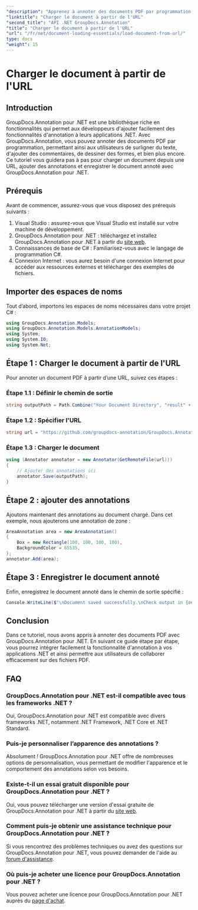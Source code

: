 ```yaml
---
"description": "Apprenez à annoter des documents PDF par programmation avec GroupDocs.Annotation pour .NET. Tutoriel étape par étape avec exemples de code."
"linktitle": "Charger le document à partir de l'URL"
"second_title": "API .NET GroupDocs.Annotation"
"title": "Charger le document à partir de l'URL"
"url": "/fr/net/document-loading-essentials/load-document-from-url/"
type: docs
"weight": 15
---
```


# Charger le document à partir de l'URL

## Introduction
GroupDocs.Annotation pour .NET est une bibliothèque riche en fonctionnalités qui permet aux développeurs d'ajouter facilement des fonctionnalités d'annotation à leurs applications .NET. Avec GroupDocs.Annotation, vous pouvez annoter des documents PDF par programmation, permettant ainsi aux utilisateurs de surligner du texte, d'ajouter des commentaires, de dessiner des formes, et bien plus encore. Ce tutoriel vous guidera pas à pas pour charger un document depuis une URL, ajouter des annotations et enregistrer le document annoté avec GroupDocs.Annotation pour .NET.
## Prérequis
Avant de commencer, assurez-vous que vous disposez des prérequis suivants :
1. Visual Studio : assurez-vous que Visual Studio est installé sur votre machine de développement.
2. GroupDocs.Annotation pour .NET : téléchargez et installez GroupDocs.Annotation pour .NET à partir du [site web](https://releases.groupdocs.com/annotation/net/).
3. Connaissances de base de C# : Familiarisez-vous avec le langage de programmation C#.
4. Connexion Internet : vous aurez besoin d'une connexion Internet pour accéder aux ressources externes et télécharger des exemples de fichiers.

## Importer des espaces de noms
Tout d’abord, importons les espaces de noms nécessaires dans votre projet C# :
```csharp
using GroupDocs.Annotation.Models;
using GroupDocs.Annotation.Models.AnnotationModels;
using System;
using System.IO;
using System.Net;
```
## Étape 1 : Charger le document à partir de l'URL
Pour annoter un document PDF à partir d’une URL, suivez ces étapes :
### Étape 1.1 : Définir le chemin de sortie
```csharp
string outputPath = Path.Combine("Your Document Directory", "result" + Path.GetExtension("input.pdf"));
```
### Étape 1.2 : Spécifier l'URL
```csharp
string url = "https://github.com/groupdocs-annotation/GroupDocs.Annotation-for-.NET/blob/master/Examples/Resources/SampleFiles/input.pdf?raw=true";
```
### Étape 1.3 : Charger le document
```csharp
using (Annotator annotator = new Annotator(GetRemoteFile(url)))
{
    // Ajouter des annotations ici
    annotator.Save(outputPath);
}
```
## Étape 2 : ajouter des annotations
Ajoutons maintenant des annotations au document chargé. Dans cet exemple, nous ajouterons une annotation de zone :
```csharp
AreaAnnotation area = new AreaAnnotation()
{
    Box = new Rectangle(100, 100, 100, 100),
    BackgroundColor = 65535,
};
annotator.Add(area);
```
## Étape 3 : Enregistrer le document annoté
Enfin, enregistrez le document annoté dans le chemin de sortie spécifié :
```csharp
Console.WriteLine($"\nDocument saved successfully.\nCheck output in {outputPath}.");
```

## Conclusion
Dans ce tutoriel, nous avons appris à annoter des documents PDF avec GroupDocs.Annotation pour .NET. En suivant ce guide étape par étape, vous pourrez intégrer facilement la fonctionnalité d'annotation à vos applications .NET et ainsi permettre aux utilisateurs de collaborer efficacement sur des fichiers PDF.

## FAQ
### GroupDocs.Annotation pour .NET est-il compatible avec tous les frameworks .NET ?
Oui, GroupDocs.Annotation pour .NET est compatible avec divers frameworks .NET, notamment .NET Framework, .NET Core et .NET Standard.
### Puis-je personnaliser l’apparence des annotations ?
Absolument ! GroupDocs.Annotation pour .NET offre de nombreuses options de personnalisation, vous permettant de modifier l'apparence et le comportement des annotations selon vos besoins.
### Existe-t-il un essai gratuit disponible pour GroupDocs.Annotation pour .NET ?
Oui, vous pouvez télécharger une version d'essai gratuite de GroupDocs.Annotation pour .NET à partir du [site web](https://releases.groupdocs.com/).
### Comment puis-je obtenir une assistance technique pour GroupDocs.Annotation pour .NET ?
Si vous rencontrez des problèmes techniques ou avez des questions sur GroupDocs.Annotation pour .NET, vous pouvez demander de l'aide au [forum d'assistance](https://forum.groupdocs.com/c/annotation/10).
### Où puis-je acheter une licence pour GroupDocs.Annotation pour .NET ?
Vous pouvez acheter une licence pour GroupDocs.Annotation pour .NET auprès du [page d'achat](https://purchase.groupdocs.com/buy).